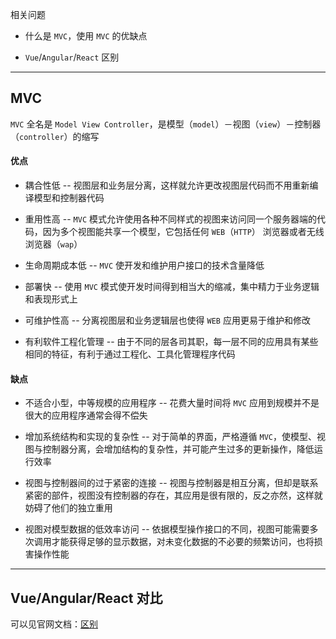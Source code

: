相关问题

* 什么是 ```MVC```，使用 ```MVC``` 的优缺点

* ```Vue```/```Angular```/```React``` 区别


----



## MVC

```MVC``` 全名是 ```Model View Controller```，是模型（```model```）－视图（```view```）－控制器（```controller```）的缩写

#### 优点

* 耦合性低 -- 视图层和业务层分离，这样就允许更改视图层代码而不用重新编译模型和控制器代码

* 重用性高 -- ```MVC``` 模式允许使用各种不同样式的视图来访问同一个服务器端的代码，因为多个视图能共享一个模型，它包括任何 ```WEB```（```HTTP```） 浏览器或者无线浏览器（```wap```）

* 生命周期成本低 -- ```MVC``` 使开发和维护用户接口的技术含量降低

* 部署快 -- 使用 ```MVC``` 模式使开发时间得到相当大的缩减，集中精力于业务逻辑和表现形式上

* 可维护性高 -- 分离视图层和业务逻辑层也使得 ```WEB``` 应用更易于维护和修改

* 有利软件工程化管理 -- 由于不同的层各司其职，每一层不同的应用具有某些相同的特征，有利于通过工程化、工具化管理程序代码

#### 缺点

* 不适合小型，中等规模的应用程序 -- 花费大量时间将 ```MVC``` 应用到规模并不是很大的应用程序通常会得不偿失

* 增加系统结构和实现的复杂性 -- 对于简单的界面，严格遵循 ```MVC```，使模型、视图与控制器分离，会增加结构的复杂性，并可能产生过多的更新操作，降低运行效率

* 视图与控制器间的过于紧密的连接 -- 视图与控制器是相互分离，但却是联系紧密的部件，视图没有控制器的存在，其应用是很有限的，反之亦然，这样就妨碍了他们的独立重用

* 视图对模型数据的低效率访问 -- 依据模型操作接口的不同，视图可能需要多次调用才能获得足够的显示数据，对未变化数据的不必要的频繁访问，也将损害操作性能


----

## Vue/Angular/React 对比

可以见官网文档：[区别](https://vuefe.cn/v2/guide/comparison.html)